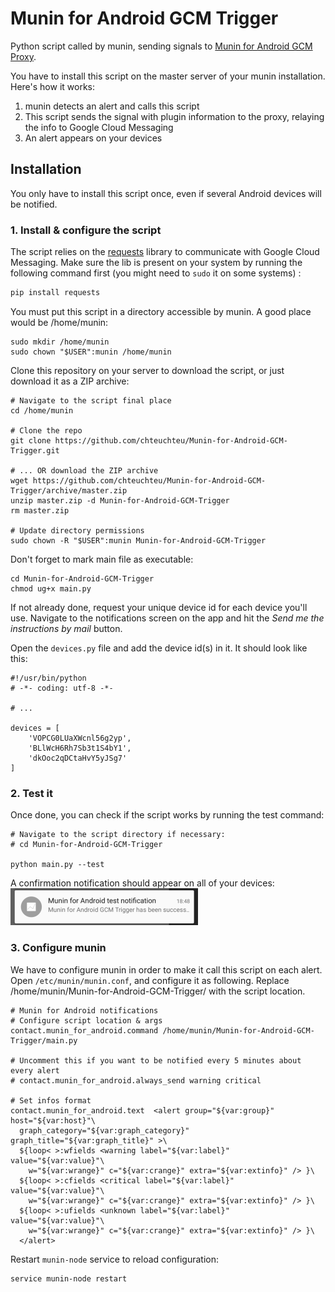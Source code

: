 # Munin for Android GCM Trigger
Python script called by munin, sending signals to [Munin for Android GCM Proxy](https://github.com/chteuchteu/Munin-for-Android-GCM-Proxy).

You have to install this script on the master server of your munin installation. Here's how it works:

1. munin detects an alert and calls this script
2. This script sends the signal with plugin information to the proxy, relaying the info to Google Cloud Messaging
3. An alert appears on your devices

## Installation
You only have to install this script once, even if several Android devices will be notified.

### 1. Install & configure the script

The script relies on the [requests](https://github.com/kennethreitz/requests) library to communicate with Google Cloud
Messaging. Make sure the lib is present on your system by running the following command first (you might need to `sudo` it on some systems) : 

```bash
pip install requests
```

You must put this script in a directory accessible by munin. A good place would be /home/munin:

    sudo mkdir /home/munin
    sudo chown "$USER":munin /home/munin

Clone this repository on your server to download the script, or just download it as a ZIP archive:
    
    # Navigate to the script final place
    cd /home/munin
    
    # Clone the repo
    git clone https://github.com/chteuchteu/Munin-for-Android-GCM-Trigger.git
    
    # ... OR download the ZIP archive
    wget https://github.com/chteuchteu/Munin-for-Android-GCM-Trigger/archive/master.zip
    unzip master.zip -d Munin-for-Android-GCM-Trigger
    rm master.zip
    
    # Update directory permissions
    sudo chown -R "$USER":munin Munin-for-Android-GCM-Trigger
    

Don't forget to mark main file as executable:
    
    cd Munin-for-Android-GCM-Trigger
    chmod ug+x main.py
    
If not already done, request your unique device id for each device you'll use. Navigate to the notifications screen on
the app and hit the *Send me the instructions by mail* button.

Open the `devices.py` file and add the device id(s) in it. It should look like this:

    #!/usr/bin/python
    # -*- coding: utf-8 -*-
    
    # ...
    
    devices = [
        'VOPCG0LUaXWcnl56g2yp',
        'BLlWcH6Rh7Sb3t1S4bY1',
        'dkOoc2qDCtaHvY5yJSg7'
    ]


### 2. Test it
Once done, you can check if the script works by running the test command:

    # Navigate to the script directory if necessary:
    # cd Munin-for-Android-GCM-Trigger
    
    python main.py --test

A confirmation notification should appear on all of your devices:
![Test notification](README_testNotification.png)


### 3. Configure munin
We have to configure munin in order to make it call this script on each alert.
Open `/etc/munin/munin.conf`, and configure it as following. Replace /home/munin/Munin-for-Android-GCM-Trigger/ with the script location.
    
    # Munin for Android notifications
    # Configure script location & args
    contact.munin_for_android.command /home/munin/Munin-for-Android-GCM-Trigger/main.py
    
    # Uncomment this if you want to be notified every 5 minutes about every alert
    # contact.munin_for_android.always_send warning critical
    
    # Set infos format
    contact.munin_for_android.text  <alert group="${var:group}" host="${var:host}"\
      graph_category="${var:graph_category}" graph_title="${var:graph_title}" >\
      ${loop< >:wfields <warning label="${var:label}" value="${var:value}"\
        w="${var:wrange}" c="${var:crange}" extra="${var:extinfo}" /> }\
      ${loop< >:cfields <critical label="${var:label}" value="${var:value}"\
        w="${var:wrange}" c="${var:crange}" extra="${var:extinfo}" /> }\
      ${loop< >:ufields <unknown label="${var:label}" value="${var:value}"\
        w="${var:wrange}" c="${var:crange}" extra="${var:extinfo}" /> }\
      </alert>

Restart `munin-node` service to reload configuration:

    service munin-node restart
